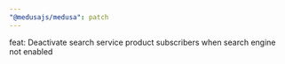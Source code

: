 ```yaml
---
"@medusajs/medusa": patch
---
```


feat: Deactivate search service product subscribers when search engine not enabled
